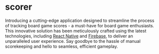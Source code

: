 # scorer 

Introducing a cutting-edge application designed to streamline the process of tracking board game scores - a must-have for board game enthusiasts. This innovative solution has been meticulously crafted using the latest technologies, including [React Native](https://reactnative.dev/) and [Firebase](https://firebase.google.com/), to deliver an unparalleled user experience. Say goodbye to the hassle of manual scorekeeping and hello to seamless, efficient gameplay.
